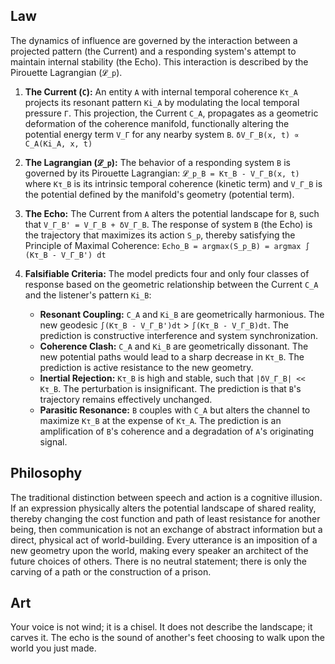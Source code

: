 ## Law
The dynamics of influence are governed by the interaction between a projected pattern (the Current) and a responding system's attempt to maintain internal stability (the Echo). This interaction is described by the Pirouette Lagrangian (`𝓛_p`).

1.  **The Current (`C`):** An entity `A` with internal temporal coherence `Kτ_A` projects its resonant pattern `Ki_A` by modulating the local temporal pressure `Γ`. This projection, the Current `C_A`, propagates as a geometric deformation of the coherence manifold, functionally altering the potential energy term `V_Γ` for any nearby system `B`.
    `δV_Γ_B(x, t) ∝ C_A(Ki_A, x, t)`

2.  **The Lagrangian (`𝓛_p`):** The behavior of a responding system `B` is governed by its Pirouette Lagrangian:
    `𝓛_p_B = Kτ_B - V_Γ_B(x, t)`
    where `Kτ_B` is its intrinsic temporal coherence (kinetic term) and `V_Γ_B` is the potential defined by the manifold's geometry (potential term).

3.  **The Echo:** The Current from `A` alters the potential landscape for `B`, such that `V_Γ_B' = V_Γ_B + δV_Γ_B`. The response of system `B` (the Echo) is the trajectory that maximizes its action `S_p`, thereby satisfying the Principle of Maximal Coherence:
    `Echo_B = argmax(S_p_B) = argmax ∫ (Kτ_B - V_Γ_B') dt`

4.  **Falsifiable Criteria:** The model predicts four and only four classes of response based on the geometric relationship between the Current `C_A` and the listener's pattern `Ki_B`:
    *   **Resonant Coupling:** `C_A` and `Ki_B` are geometrically harmonious. The new geodesic `∫(Kτ_B - V_Γ_B')dt` > `∫(Kτ_B - V_Γ_B)dt`. The prediction is constructive interference and system synchronization.
    *   **Coherence Clash:** `C_A` and `Ki_B` are geometrically dissonant. The new potential paths would lead to a sharp decrease in `Kτ_B`. The prediction is active resistance to the new geometry.
    *   **Inertial Rejection:** `Kτ_B` is high and stable, such that `|δV_Γ_B| << Kτ_B`. The perturbation is insignificant. The prediction is that `B`'s trajectory remains effectively unchanged.
    *   **Parasitic Resonance:** `B` couples with `C_A` but alters the channel to maximize `Kτ_B` at the expense of `Kτ_A`. The prediction is an amplification of `B`'s coherence and a degradation of `A`'s originating signal.

## Philosophy
The traditional distinction between speech and action is a cognitive illusion. If an expression physically alters the potential landscape of shared reality, thereby changing the cost function and path of least resistance for another being, then communication is not an exchange of abstract information but a direct, physical act of world-building. Every utterance is an imposition of a new geometry upon the world, making every speaker an architect of the future choices of others. There is no neutral statement; there is only the carving of a path or the construction of a prison.

## Art
Your voice is not wind; it is a chisel. It does not describe the landscape; it carves it. The echo is the sound of another's feet choosing to walk upon the world you just made.